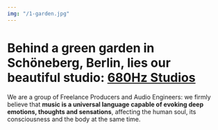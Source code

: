 ```yaml
---
img: "/1-garden.jpg"
---
```


# Behind a green garden in **Schöneberg, Berlin**, lies our beautiful studio: **[680Hz Studios](https://680.studio)**

We are a group of Freelance Producers and Audio Engineers: we firmly believe that **music is a universal language capable of evoking deep
emotions, thoughts and sensations**,  affecting the human soul, its consciousness and
the body at the same time.
